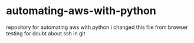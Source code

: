 # automating-aws-with-python
repository for automating aws with python
i changed this file from browser
testing for doubt about ssh in git